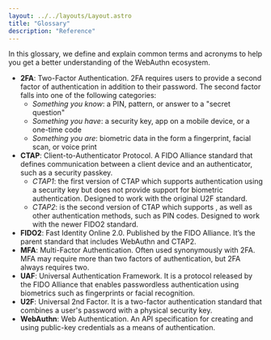 ```yaml
---
layout: ../../layouts/Layout.astro
title: "Glossary"
description: "Reference"
---
```


In this glossary, we define and explain common terms and acronyms to help you get a better understanding of the WebAuthn ecosystem.

* **2FA**: Two-Factor Authentication. 2FA requires users to provide a second factor of authentication in addition to their password. The second factor falls into one of the following categories:
  * _Something you know_: a PIN, pattern, or answer to a "secret question"
  * _Something you have_: a security key, app on a mobile device, or a one-time code
  * _Something you are_: biometric data in the form a fingerprint, facial scan, or voice print
* **CTAP**: Client-to-Authenticator Protocol. A FIDO Alliance standard that defines communication between a client device and an authenticator, such as a security passkey.
  * _CTAP1_: the first version of CTAP which supports authentication using a security key but does not provide support for biometric authentication. Designed to work with the original U2F standard.
  * _CTAP2_: is the second version of CTAP which supports , as well as other authentication methods, such as PIN codes. Designed to work with the newer FIDO2 standard.
* **FIDO2**: Fast Identity Online 2.0. Published by the FIDO Alliance. It’s the parent standard that includes WebAuthn and CTAP2.
* **MFA**: Multi-Factor Authentication. Often used synonymously with 2FA. MFA may require more than two factors of authentication, but 2FA always requires two.
* **UAF**: Universal Authentication Framework. It is a protocol released by the FIDO Alliance that enables passwordless authentication using biometrics such as fingerprints or facial recognition.
* **U2F**: Universal 2nd Factor. It is a two-factor authentication standard that combines a user's password with a physical security key.
* **WebAuthn**: Web Authentication. An API specification for creating and using public-key credentials as a means of authentication.
